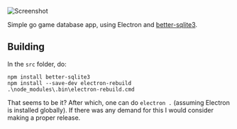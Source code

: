 ![Screenshot](https://user-images.githubusercontent.com/16438795/166155149-e3d58f4d-e02a-436f-928d-fe9b9c2a6665.png)

Simple go game database app, using Electron and [better-sqlite3](https://github.com/JoshuaWise/better-sqlite3).

## Building

In the `src` folder, do:

```
npm install better-sqlite3
npm install --save-dev electron-rebuild
.\node_modules\.bin\electron-rebuild.cmd
```

That seems to be it? After which, one can do `electron .` (assuming Electron is installed globally). If there was any demand for this I would consider making a proper release.
